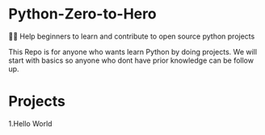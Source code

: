 # Python-Zero-to-Hero
🚀✨ Help beginners to learn and contribute to open source python projects

This Repo is for anyone who wants learn Python by doing projects. We will start with basics so anyone who dont have prior knowledge can be follow up.   

<h1>Projects</h1>

1.Hello World
